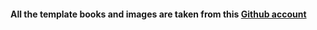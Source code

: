 #### All the template books and images are taken from this [Github account](https://github.com/benoitvallon/100-best-books)
